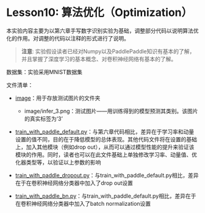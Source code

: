# Lesson10: 算法优化（Optimization） 
本实验内容主要为以第六章手写数字识别实验为基础，调整部分代码以说明算法优化的作用。对调整的代码以注释的形式进行了说明。

>**注意**: 实验假设读者已经对Numpy以及PaddlePaddle知识有基本的了解，并且掌握了深度学习的基本概念、对卷积神经网络有基本的了解。

数据集：实验采用MNIST数据集

文件清单：

  * [image](image)：用于存放测试图片的文件夹
    * image/infer_3.png：测试图片——用训练得到的模型预测其类别。该图片的真实标签为‘3’
  
  * [train_with_paddle_default.py](train_with_paddle_default.py)：与第六章代码相比，差异在于学习率和动量设置的值不同，目的在于降低模型的总体表现。其他代码文件将在设置的基础上，加入其他模块（例如drop out），从而可以通过模型性能的提升来验证该模块的作用。同时，读者也可以在此文件基础上单独修改学习率、动量值、优化器类型等，以验证以上参数的影响
  
  * [train_with_paddle_dropout.py](train_with_paddle_dropout.py)：与train_with_paddle_default.py相比，差异在于在卷积神经网络分类器中加入了drop out设置
  
  * [train_with_paddle_bn.py](train_with_paddle_bn.py)：与train_with_paddle_default.py相比，差异在于在卷积神经网络分类器中加入了batch normalization设置

